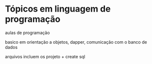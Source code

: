 # Tópicos em linguagem de programação
aulas de programação

basico em orientação a objetos, dapper, comunicação com o banco de dados

arquivos incluem os projeto + create sql
